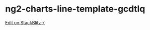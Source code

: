 # ng2-charts-line-template-gcdtlq

[Edit on StackBlitz ⚡️](https://stackblitz.com/edit/ng2-charts-line-template-gcdtlq)